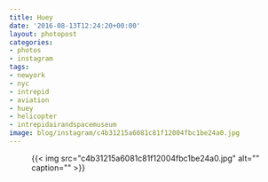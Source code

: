 ```yaml
---
title: Huey
date: '2016-08-13T12:24:20+00:00'
layout: photopost
categories:
- photos
- instagram
tags:
- newyork
- nyc
- intrepid
- aviation
- huey
- helicopter
- intrepidairandspacemuseum
image: blog/instagram/c4b31215a6081c81f12004fbc1be24a0.jpg
---
```


<figure class="photo photo--square">
  {{< img src="c4b31215a6081c81f12004fbc1be24a0.jpg" alt="" caption="" >}}

</figure>



